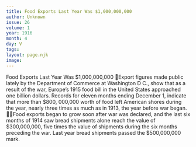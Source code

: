 ```yaml
---
title: Food Exports Last Year Was $1,000,000,000
author: Unknown
issue: 26
volume: 1
year: 1916
month: 4
day: V
tags:
layout: page.njk
image:
---
```

Food Exports Last Year Was $1,000,000,000 Export figures made public lately by the Department of Commerce at Washington D C., show that as a result of the war, Europe’s 1915 food bill in the United States approached one billion dollars. Records for eleven months ending December 1, indicate that more than $800, 000,000 worth of food left American shores during the year, nearly three times as much as in 1913, the year before war began. Food exports began to grow soon after war was declared, and the last six months of 1914 saw bread shipments alone reach the value of $300,000,000, five times the value of shipments during the six months preceding the war. Last year bread shipments passed the $500,000,000 mark. 
